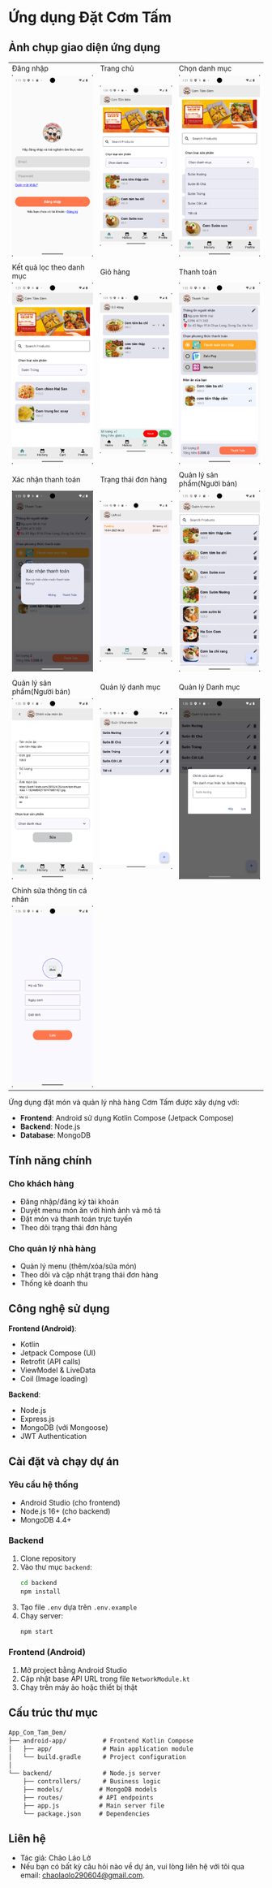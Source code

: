 # Ứng dụng Đặt Cơm Tấm

## Ảnh chụp giao diện ứng dụng
<table>
  <tr>
    <td>Đăng nhập</td>
    <td>Trang chủ</td>
    <td>Chọn danh mục</td>
  </tr>
  <tr>
    <td><img src="ScreenShot/Screenshot_1744265483.png" width="190"></td>
    <td><img src="ScreenShot/Screenshot_1744266050.png" width="190"></td>
    <td><img src="ScreenShot/Screenshot_1744266063.png" width="190"></td>
  </tr>
  <tr>
    <td colspan="3"></td>
  </tr>
  <tr>
    <td>Kết quả lọc theo danh mục</td>
    <td>Giỏ hàng</td>
    <td>Thanh toán</td>
  </tr>
    <tr>
    <td><img src="ScreenShot/Screenshot_1744266073.png" width="190"></td>
    <td><img src="ScreenShot/Screenshot_1744266102.png" width="190"></td>
    <td><img src="ScreenShot/Screenshot_1744266220.png" width="190"></td>
  </tr>
  <tr>
    <td colspan="3"></td>
  </tr>
  <tr>
    <td>Xác nhận thanh toán</td>
    <td>Trạng thái đơn hàng</td>
    <td>Quản lý sản phẩm(Người bán)</td>
  </tr>
    <tr>
    <td><img src="ScreenShot/Screenshot_1744266225.png" width="190"></td>
    <td><img src="ScreenShot/Screenshot_1744266245.png" width="190"></td>
    <td><img src="ScreenShot/Screenshot_1744266331.png" width="190"></td>
  </tr>
  <tr>
    <td colspan="3"></td>
  </tr>
  <tr>
    <td>Quản lý sản phẩm(Người bán)</td>
    <td>Quản lý danh mục</td>
    <td>Quản lý Danh mục</td>
  </tr>
    <tr>
    <td><img src="ScreenShot/Screenshot_1744266341.png" width="190"></td>
    <td><img src="ScreenShot/Screenshot_1744266350.png" width="190"></td>
    <td><img src="ScreenShot/Screenshot_1744266367.png" width="190"></td>
  </tr>
  <tr>
    <td colspan="3"></td>
  </tr>
  <tr>
    <td>Chỉnh sửa thông tin cá nhân</td>
  </tr>
    <tr>
    <td><img src="ScreenShot/Screenshot_1744266374.png" width="190"></td>
  </tr>
  
</table>

Ứng dụng đặt món và quản lý nhà hàng Cơm Tấm được xây dựng với:
- **Frontend**: Android sử dụng Kotlin Compose (Jetpack Compose)
- **Backend**: Node.js
- **Database**: MongoDB

## Tính năng chính

### Cho khách hàng
- Đăng nhập/đăng ký tài khoản
- Duyệt menu món ăn với hình ảnh và mô tả
- Đặt món và thanh toán trực tuyến
- Theo dõi trạng thái đơn hàng

### Cho quản lý nhà hàng
- Quản lý menu (thêm/xóa/sửa món)
- Theo dõi và cập nhật trạng thái đơn hàng
- Thống kê doanh thu

## Công nghệ sử dụng

**Frontend (Android)**:
- Kotlin
- Jetpack Compose (UI)
- Retrofit (API calls)
- ViewModel & LiveData
- Coil (Image loading)

**Backend**:
- Node.js
- Express.js
- MongoDB (với Mongoose)
- JWT Authentication

## Cài đặt và chạy dự án

### Yêu cầu hệ thống
- Android Studio (cho frontend)
- Node.js 16+ (cho backend)
- MongoDB 4.4+

### Backend
1. Clone repository
2. Vào thư mục `backend`:
   ```bash
   cd backend
   npm install
3. Tạo file `.env` dựa trên `.env.example`
4. Chạy server:
   ```bash
   npm start
   ```

### Frontend (Android)
1. Mở project bằng Android Studio
2. Cập nhật base API URL trong file `NetworkModule.kt`
3. Chạy trên máy ảo hoặc thiết bị thật

## Cấu trúc thư mục
```
App_Com_Tam_Dem/
├── android-app/          # Frontend Kotlin Compose
│   ├── app/              # Main application module
│   └── build.gradle      # Project configuration
│
└── backend/              # Node.js server
    ├── controllers/      # Business logic
    ├── models/          # MongoDB models
    ├── routes/          # API endpoints
    ├── app.js           # Main server file
    └── package.json     # Dependencies
```

## Liên hệ
- Tác giả: Chảo Láo Lở
- Nếu bạn có bất kỳ câu hỏi nào về dự án, vui lòng liên hệ với tôi qua email: [chaolaolo290604@gmail.com](mailto:chaolaolo290604@gmail.com).
